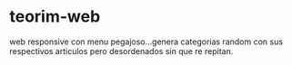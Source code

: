 # teorim-web
web responsive con menu pegajoso...genera categorias random con sus respectivos articulos pero desordenados sin que re repitan.
